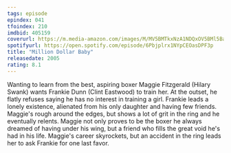 ```yaml
---
tags: episode
epindex: 041
tfoindex: 210
imdbid: 405159
coverurl: https://m.media-amazon.com/images/M/MV5BMTkxNzA1NDQxOV5BMl5BanBnXkFtZTcwNTkyMTIzMw@@._V1_SY300_CR0,0,202,300_.jpg
spotifyurl: https://open.spotify.com/episode/6Pbjplrx1NYpCEOasDPF3p
title: "Million Dollar Baby"
releasedate: 2005
rating: 8.1
---
```


Wanting to learn from the best, aspiring boxer Maggie Fitzgerald (Hilary Swank) wants Frankie Dunn (Clint Eastwood) to train her. At the outset, he flatly refuses saying he has no interest in training a girl. Frankie leads a lonely existence, alienated from his only daughter and having few friends. Maggie's rough around the edges, but shows a lot of grit in the ring and he eventually relents. Maggie not only proves to be the boxer he always dreamed of having under his wing, but a friend who fills the great void he's had in his life. Maggie's career skyrockets, but an accident in the ring leads her to ask Frankie for one last favor.